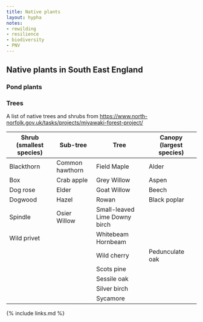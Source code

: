 ```yaml
---
title: Native plants
layout: hypha
notes:
- rewilding
- resilience
- biodiversity
- PNV
---
```


## Native plants in South East England

### Pond plants

### Trees

A list of native trees and shrubs from https://www.north-norfolk.gov.uk/tasks/projects/miyawaki-forest-project/

| Shrub (smallest species) |	Sub-tree	| Tree	| Canopy (largest species) |
| ----- | ------- | -------- | -------- |
| Blackthorn	| Common hawthorn	| Field Maple |	Alder |
| Box	| Crab apple	| Grey Willow	| Aspen |
| Dog rose	| Elder	| Goat Willow	 | Beech |
| Dogwood 	| Hazel	| Rowan	| Black poplar |
| Spindle	| Osier Willow	| Small-leaved Lime	Downy birch |
| Wild privet |	 	| Whitebeam	Hornbeam |
| 	| 	| Wild cherry|	Pedunculate oak |
| 	| 	|	 	 	Scots pine |
| 	| 	|	 	 	Sessile oak |
| 	| 	|	 	 	Silver birch |
| 	| 	|	 	 	Sycamore |


{% include links.md %}